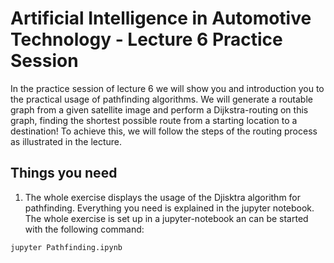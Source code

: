 # Artificial Intelligence in Automotive Technology - Lecture 6 Practice Session

In the practice session of lecture 6 we will show you and introduction you to the practical usage of pathfinding algorithms. We will generate a routable graph from a given satellite image and perform a Dijkstra-routing on this graph, finding the shortest possible route from a starting location to a destination! To achieve this, we will follow the steps of the routing process as illustrated in the lecture.



## Things you need

1. The whole exercise displays the usage of the Djisktra algorithm for pathfinding. Everything you need is explained in the jupyter notebook. The whole exercise is set up in a jupyter-notebook an can be started with the following command:

```
jupyter Pathfinding.ipynb
```
